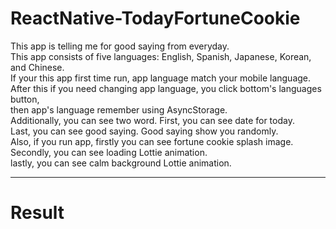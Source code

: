 # ReactNative-TodayFortuneCookie

This app is telling me for good saying from everyday.<br/>
This app consists of five languages: English, Spanish, Japanese, Korean, and Chinese.<br/>
If your this app first time run, app language match your mobile language.<br/>
After this if you need changing app language, you click bottom's languages button,<br/>
then app's language remember using AsyncStorage.<br/>
Additionally, you can see two word. First, you can see date for today.<br/>
Last, you can see good saying. Good saying show you randomly.<br/>
Also, if you run app, firstly you can see fortune cookie splash image.<br/>
Secondly, you can see loading Lottie animation.<br/>
lastly, you can see calm background Lottie animation.

---

# Result
